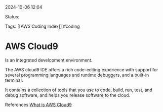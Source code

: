 2024-10-06 12:04

Status:

Tags:
[[AWS Coding Index]]
#coding
# AWS Cloud9

Is an integrated development environment. 

The AWS cloud9 IDE offers a rich code-editing experience with support for several programming languages and runtime debuggers, and a built-in terminal.

It contains a collection of tools that you use to code, build, run, test, and debug software, and helps you release software to the cloud.



References 
[What is AWS Cloud9](https://docs.aws.amazon.com/cloud9/latest/user-guide/welcome.html)
